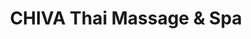 ---
title: "CHIVA Thai Massage & Spa"
url: /utzenstorf/chiva-thai-massage-und-spa/
shop: Massage
---